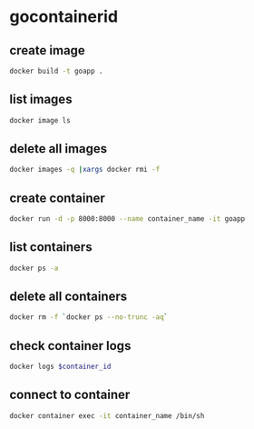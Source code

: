 # gocontainerid
## create image
```sh
docker build -t goapp .
```
## list images
```sh
docker image ls
```
## delete all images
```sh
docker images -q |xargs docker rmi -f
```
## create container
```sh
docker run -d -p 8000:8000 --name container_name -it goapp
```
## list containers
```sh
docker ps -a
```
## delete all containers
```sh
docker rm -f `docker ps --no-trunc -aq`
```
## check container logs
```sh
docker logs $container_id
```
## connect to container
```sh
docker container exec -it container_name /bin/sh
```